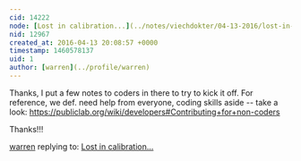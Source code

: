 ```yaml
---
cid: 14222
node: [Lost in calibration...](../notes/viechdokter/04-13-2016/lost-in-calibration)
nid: 12967
created_at: 2016-04-13 20:08:57 +0000
timestamp: 1460578137
uid: 1
author: [warren](../profile/warren)
---
```


Thanks, I put a few notes to coders in there to try to kick it off. For reference, we def. need help from everyone, coding skills aside -- take a look: https://publiclab.org/wiki/developers#Contributing+for+non-coders

Thanks!!!

[warren](../profile/warren) replying to: [Lost in calibration...](../notes/viechdokter/04-13-2016/lost-in-calibration)


